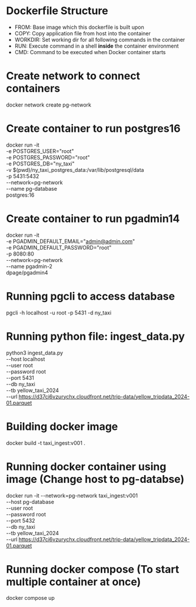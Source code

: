 # Dockerfile Structure
* FROM: Base image which this dockerfile is built upon
* COPY: Copy application file from host into the container
* WORKDIR: Set working dir for all following commands in the container
* RUN: Execute command in a shell **inside** the container environment
* CMD: Command to be executed when Docker container starts

# Create network to connect containers
docker network create pg-network

# Create container to run postgres16
docker run -it \
  -e POSTGRES_USER="root" \
  -e POSTGRES_PASSWORD="root" \
  -e POSTGRES_DB="ny_taxi" \
  -v $(pwd)/ny_taxi_postgres_data:/var/lib/postgresql/data \
  -p 5431:5432 \
  --network=pg-network \
  --name pg-database \
  postgres:16

# Create container to run pgadmin14
docker run -it \
  -e PGADMIN_DEFAULT_EMAIL="admin@admin.com" \
  -e PGADMIN_DEFAULT_PASSWORD="root" \
  -p 8080:80 \
  --network=pg-network \
  --name pgadmin-2 \
  dpage/pgadmin4

# Running pgcli to access database
pgcli -h localhost -u root -p 5431 -d ny_taxi

# Running python file: ingest_data.py
python3 ingest_data.py \
  --host localhost \
  --user root \
  --password root \
  --port 5431 \
  --db ny_taxi \
  --tb yellow_taxi_2024 \
  --url https://d37ci6vzurychx.cloudfront.net/trip-data/yellow_tripdata_2024-01.parquet

  # Building docker image
  docker build -t taxi_ingest:v001 .

  # Running docker container using image (Change host to pg-databse)
  docker run -it --network=pg-network taxi_ingest:v001 \
    --host pg-database \
    --user root \
    --password root \
    --port 5432 \
    --db ny_taxi \
    --tb yellow_taxi_2024 \
    --url https://d37ci6vzurychx.cloudfront.net/trip-data/yellow_tripdata_2024-01.parquet

  # Running docker compose (To start multiple container at once)
  docker compose up